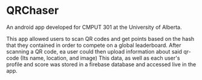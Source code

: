 # QRChaser

An android app developed for CMPUT 301 at the University of Alberta.

This app allowed users to scan QR codes and get points based on the hash that they contained in order to compete on a global leaderboard. After scanning a QR code, ea user could then upload information about said qr-code (Its name, location, and image) This data, as well as each user's profile and score was stored in a firebase database and accessed live in the app.
